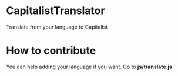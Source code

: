 # CapitalistTranslator
Translate from your language to Capitalist

# How to contribute
You can help adding your language if you want. Go to **js/translate.js**
